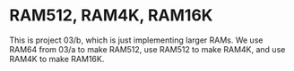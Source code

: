 # RAM512, RAM4K, RAM16K

This is project 03/b, which is just implementing larger RAMs. We use RAM64 from 03/a to make RAM512, use RAM512 to make RAM4K, and use RAM4K to make RAM16K. 
